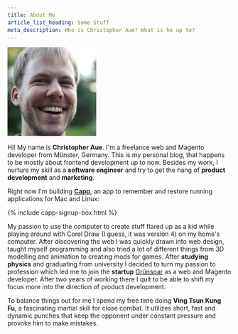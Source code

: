 ```yaml
---
title: About Me
article_list_heading: Some Stuff
meta_description: Who is Christopher Aue? What is he up to?
---
```


<div class="landscape float">
  <img src="/images/christopheraue.png" alt="Photo of Christopher Aue">
</div>

Hi! My name is **Christopher Aue**. I'm a freelance web and Magento developer from Münster, Germany. This is my personal blog, that happens to be mostly about frontend development up to now. Besides my work, I nurture my skill as a **software engineer** and try to get the hang of **product development** and **marketing**.

Right now I'm building **[Capp](http://www.getcapp.com)**, an app to remember and restore running applications for Mac and Linux:

<div class="use-sidebar">
  {% include capp-signup-box.html %}
</div>

My passion to use the computer to create stuff flared up as a kid while playing around with Corel Draw (I guess, it was version 4) on my home's computer. After discovering the web I was quickly drawn into web design, taught myself programming and also tried a lot of different things from 3D modelling and animation to creating mods for games. After **studying physics** and graduating from university I decided to turn my passion to profession which led me to join the **startup** [Grünspar](http://www.gruenspar.de) as a web and Magento developer. After two years of working there I quit to be able to shift my focus more into the direction of product development.

To balance things out for me I spend my free time doing **Ving Tsun Kung Fu**, a fascinating martial skill for close combat. It utilizes short, fast and dynamic punches that keep the opponent under constant pressure and provoke him to make mistakes.

